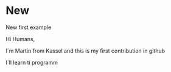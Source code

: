 # New
New first example

Hi Humans,

I´m Martin from Kassel and this is my first contribution in github

I´ll learn ti programm
